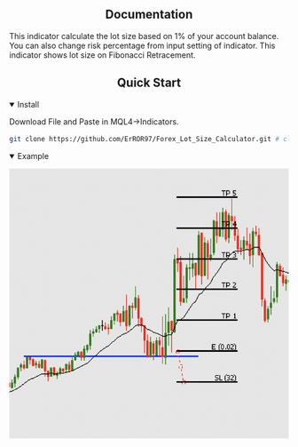 

</div>

## <div align="center">Documentation</div>

This indicator calculate the lot size based on 1% of your account balance.
You can also change risk percentage from input setting of indicator.
This indicator shows lot size on Fibonacci Retracement.

## <div align="center">Quick Start</div>




<details open>
<summary>Install</summary>

Download File and Paste in MQL4->Indicators.

```bash
git clone https://github.com/ErROR97/Forex_Lot_Size_Calculator.git # clone
```

</details>

<details open>

<summary>Example</summary>

![alt text](https://github.com/ErROR97/Forex_Lot_Size_Calculator/blob/main/Example.png?raw=true)






